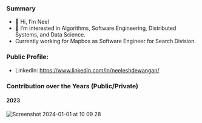 ### Summary
- 👋 Hi, I’m Neel
- 👀 I’m interested in Algorithms, Software Engineering, Distributed Systems, and Data Science.
- Currently working for Mapbox as Software Engineer for Search Division.

### Public Profile:
- LinkedIn: https://www.linkedin.com/in/neeleshdewangan/

### Contribution over the Years (Public/Private)
#### 2023
![Screenshot 2024-01-01 at 10 09 28](https://github.com/neel783d/neel783d/assets/9949713/cfdfcf59-03c2-4e3c-aaff-9b334fb4f86a)
